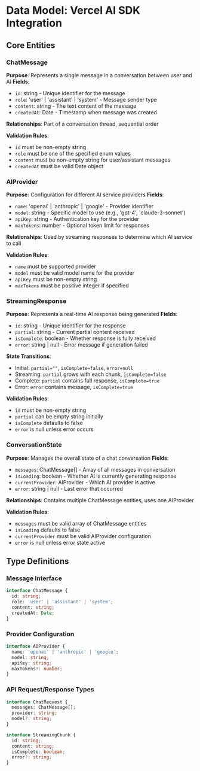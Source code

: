 # Data Model: Vercel AI SDK Integration

## Core Entities

### ChatMessage
**Purpose**: Represents a single message in a conversation between user and AI
**Fields**:
- `id`: string - Unique identifier for the message
- `role`: 'user' | 'assistant' | 'system' - Message sender type
- `content`: string - The text content of the message
- `createdAt`: Date - Timestamp when message was created

**Relationships**: Part of a conversation thread, sequential order

**Validation Rules**:
- `id` must be non-empty string
- `role` must be one of the specified enum values
- `content` must be non-empty string for user/assistant messages
- `createdAt` must be valid Date object

### AIProvider
**Purpose**: Configuration for different AI service providers
**Fields**:
- `name`: 'openai' | 'anthropic' | 'google' - Provider identifier
- `model`: string - Specific model to use (e.g., 'gpt-4', 'claude-3-sonnet')
- `apiKey`: string - Authentication key for the provider
- `maxTokens`: number - Optional token limit for responses

**Relationships**: Used by streaming responses to determine which AI service to call

**Validation Rules**:
- `name` must be supported provider
- `model` must be valid model name for the provider
- `apiKey` must be non-empty string
- `maxTokens` must be positive integer if specified

### StreamingResponse
**Purpose**: Represents a real-time AI response being generated
**Fields**:
- `id`: string - Unique identifier for the response
- `partial`: string - Current partial content received
- `isComplete`: boolean - Whether response is fully received
- `error`: string | null - Error message if generation failed

**State Transitions**:
- Initial: `partial=""`, `isComplete=false`, `error=null`
- Streaming: `partial` grows with each chunk, `isComplete=false`
- Complete: `partial` contains full response, `isComplete=true`
- Error: `error` contains message, `isComplete=true`

**Validation Rules**:
- `id` must be non-empty string
- `partial` can be empty string initially
- `isComplete` defaults to false
- `error` is null unless error occurs

### ConversationState
**Purpose**: Manages the overall state of a chat conversation
**Fields**:
- `messages`: ChatMessage[] - Array of all messages in conversation
- `isLoading`: boolean - Whether AI is currently generating response
- `currentProvider`: AIProvider - Which AI provider is active
- `error`: string | null - Last error that occurred

**Relationships**: Contains multiple ChatMessage entities, uses one AIProvider

**Validation Rules**:
- `messages` must be valid array of ChatMessage entities
- `isLoading` defaults to false
- `currentProvider` must be valid AIProvider configuration
- `error` is null unless error state active

## Type Definitions

### Message Interface
```typescript
interface ChatMessage {
  id: string;
  role: 'user' | 'assistant' | 'system';
  content: string;
  createdAt: Date;
}
```

### Provider Configuration
```typescript
interface AIProvider {
  name: 'openai' | 'anthropic' | 'google';
  model: string;
  apiKey: string;
  maxTokens?: number;
}
```

### API Request/Response Types
```typescript
interface ChatRequest {
  messages: ChatMessage[];
  provider: string;
  model?: string;
}

interface StreamingChunk {
  id: string;
  content: string;
  isComplete: boolean;
  error?: string;
}
```